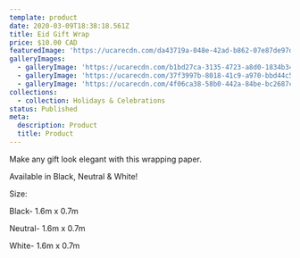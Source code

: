 ```yaml
---
template: product
date: 2020-03-09T18:38:18.561Z
title: Eid Gift Wrap
price: $10.00 CAD
featuredImage: 'https://ucarecdn.com/da43719a-048e-42ad-b862-07e87de97d47/'
galleryImages:
  - galleryImage: 'https://ucarecdn.com/b1bd27ca-3135-4723-a8d0-1834b34110d4/'
  - galleryImage: 'https://ucarecdn.com/37f3997b-8018-41c9-a970-bbd44c5853b2/'
  - galleryImage: 'https://ucarecdn.com/4f06ca38-58b0-442a-84be-bc2687c7a22b/'
collections:
  - collection: Holidays & Celebrations
status: Published
meta:
  description: Product
  title: Product
---
```

Make any gift look elegant with this wrapping paper.

Available in Black, Neutral & White!

Size: 

Black- 1.6m x 0.7m

Neutral- 1.6m x 0.7m

White- 1.6m x 0.7m
